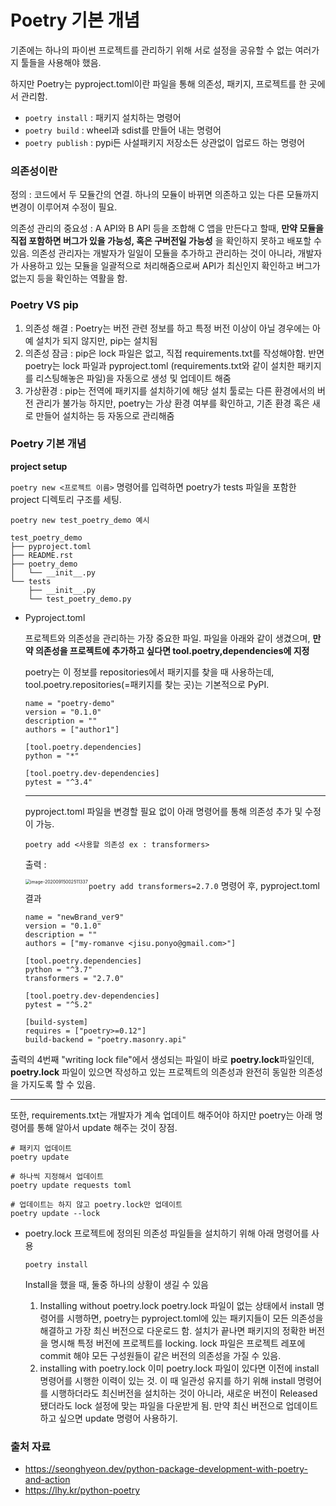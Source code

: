 # Poetry 기본 개념

기존에는 하나의 파이썬 프로젝트를 관리하기 위해 서로 설정을 공유할 수 없는 여러가지 툴들을 사용해야 했음.

하지만 Poetry는 pyproject.toml이란 파일을 통해 의존성, 패키지, 프로젝트를 한 곳에서 관리함.

- `poetry install` : 패키지 설치하는 명령어
- `poetry build` : wheel과 sdist를 만들어 내는 명령어
-  `poetry publish` : pypi든 사설패키지 저장소든 상관없이 업로드 하는 명령어



### 의존성이란

정의 : 코드에서 두 모듈간의 연결. 하나의 모듈이 바뀌면 의존하고 있는 다른 모듈까지 변경이 이루어져 수정이 필요.

의존성 관리의 중요성 : A API와 B API 등을 조합해 C 앱을 만든다고 할때, **만약 모듈을 직접 포함하면 버그가 있을 가능성, 혹은 구버전일 가능성** 을 확인하지 못하고 배포할 수 있음. 의존성 관리자는 개발자가 일일이 모듈을 추가하고 관리하는 것이 아니라, 개발자가 사용하고 있는 모듈을 일괄적으로 처리해줌으로써 API가 최신인지 확인하고 버그가 없는지 등을 확인하는 역활을 함.



### Poetry VS pip 

1. 의존성 해결 : Poetry는 버전 관련 정보를 하고 특정 버전 이상이 아닐 경우에는 아예 설치가 되지 않지만, pip는 설치됨
2. 의존성 잠금 : pip은 lock 파일은 없고, 직접 requirements.txt를 작성해야함. 반면 poetry는 lock 파일과 pyproject.toml (requirements.txt와 같이 설치한 패키지를 리스팅해놓은 파일)을 자동으로 생성 및 업데이트 해줌
3. 가상환경 : pip는 전역에 패키지를 설치하기에 해당 설치 툴로는 다른 환경에서의 버전 관리가 불가능 하지만, poetry는 가상 환경 여부를 확인하고, 기존 환경 혹은 새로 만들어 설치하는 등 자동으로 관리해줌



### Poetry 기본 개념

**project setup**

`poetry new <프로젝트 이름>` 명령어를 입력하면 poetry가 tests 파일을 포함한 project 디렉토리 구조를 세팅.

```
poetry new test_poetry_demo 예시

test_poetry_demo
├── pyproject.toml
├── README.rst
├── poetry_demo
│   └── __init__.py
└── tests
    ├── __init__.py
    └── test_poetry_demo.py
```

- Pyproject.toml 

  프로젝트와 의존성을 관리하는 가장 중요한 파일.
  파일을 아래와 같이 생겼으며, **만약 의존성을 프로젝트에 추가하고 싶다면 tool.poetry,dependencies에 지정**

  poetry는 이 정보를 repositories에서 패키지를 찾을 때 사용하는데, tool.poetry.repositories(=패키지를 찾는 곳)는 기본적으로 PyPI.

  ```
  name = "poetry-demo"
  version = "0.1.0"
  description = ""
  authors = ["author1"]
  
  [tool.poetry.dependencies]
  python = "*"
  
  [tool.poetry.dev-dependencies]
  pytest = "^3.4"
  ```

  ------


  pyproject.toml 파일을 변경할 필요 없이 아래 명령어를 통해 의존성 추가 및 수정이 가능.

  ```
  poetry add <사용할 의존성 ex : transformers>
  ```

  출력 :

  <img src="/Users/aiden/Library/Application Support/typora-user-images/image-20200915002511337.png" alt="image-20200915002511337" style="zoom:50%;" align="left">





























  `poetry add transformers=2.7.0` 명령어 후, pyproject.toml 결과

  ```
  name = "newBrand_ver9"
  version = "0.1.0"
  description = ""
  authors = ["my-romanve <jisu.ponyo@gmail.com>"]
  
  [tool.poetry.dependencies]
  python = "^3.7"
  transformers = "2.7.0"
  
  [tool.poetry.dev-dependencies]
  pytest = "^5.2"
  
  [build-system]
  requires = ["poetry>=0.12"]
  build-backend = "poetry.masonry.api"
  ```

 출력의 4번째 "writing lock file"에서 생성되는 파일이 바로 **poetry.lock**파일인데, **poetry.lock** 파일이 있으면 작성하고 있는 프로젝트의 의존성과 완전히 동일한 의존성을 가지도록 할 수 있음. 

------


  또한, requirements.txt는 개발자가 계속 업데이트 해주어야 하지만 poetry는 아래 명령어를 통해 알아서 update 해주는 것이 장점.

  ```
  # 패키지 업데이트
  poetry update
  
  # 하나씩 지정해서 업데이트
  poetry update requests toml
  
  # 업데이트는 하지 않고 poetry.lock만 업데이트
  poetry update --lock
  ```

  

- poetry.lock
  프로젝트에 정의된 의존성 파일들을 설치하기 위해 아래 명령어를 사용

  ```
  poetry install
  ```

  Install을 했을 때, 둘중 하나의 상황이 생길 수 있음

  1. Installing without poetry.lock
     poetry.lock 파일이 없는 상태에서 install 명령어를 시행하면, poetry는 pyproject.toml에 있는 패키지들이 모든 의존성을 해결하고 가장 최신 버전으로 다운로드 함.
     설치가 끝나면 패키지의 정확한 버전을 명시해 특정 버전에 프로젝트를 locking. lock 파일은 프로젝트 레포에 commit 해야 모든 구성원들이 같은 버전의 의존성을 가질 수 있음.
  2. installing with poetry.lock 
     이미 poetry.lock 파일이 있다면 이전에 install 명령어를 시행한 이력이 있는 것. 
     이 때 일관성 유지를 하기 위해 install 명령어를 시행하더라도 최신버전을 설치하는 것이 아니라, 새로운 버전이 Released 됐더라도 lock 설정에 맞는 파일을 다운받게 됨. 
     만약 최신 버전으로 업데이트 하고 싶으면 update 명령어 사용하기.





### 출처 자료

- https://seonghyeon.dev/python-package-development-with-poetry-and-action
- https://lhy.kr/python-poetry
